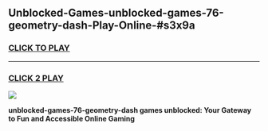 
## Unblocked-Games-unblocked-games-76-geometry-dash-Play-Online-#s3x9a
<h3>
<a href="https://premium.freeplayer.one?title=unblocked-games-76-geometry-dash&ref=27F">CLICK TO PLAY</a></h3>
<hr>

<h3>
<a href="https://premium.freeplayer.one?title=unblocked-games-76-geometry-dash&ref=27F">CLICK 2 PLAY</a>
  
</h3>

<a href="https://premium.freeplayer.one?title=unblocked-games-76-geometry-dash&ref=27F"><img src="https://clearcache.store/games.png"></a>


**unblocked-games-76-geometry-dash games unblocked: Your Gateway to Fun and Accessible Online Gaming**
